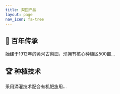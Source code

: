 ```yaml
---
title: 梨园产品
layout: page
nav_icon: fa-tree
---
```

## 🌳 百年传承

始建于1912年的黄河古梨园，现拥有核心种植区500亩...

## 🏆 种植技术

采用滴灌技术配合有机肥施用...

